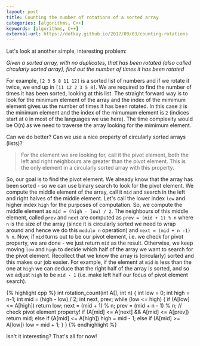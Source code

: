 ```yaml
---
layout: post
title: Counting the number of rotations of a sorted array
categories: [algorithms, C++]
keywords: [algorithms, C++]
external-url: https://dotkay.github.io/2017/09/03/counting-rotations
---
```


Let's look at another simple, interesting problem:

*Given a sorted array, with no duplicates, that has been rotated (also called circularly sorted array), find out the number of times it has been rotated*  

For example, `[2 3 5 8 11 12]` is a sorted list of numbers and if we rotate it twice, we end up in `[11 12 2 3 5 8]`. We are required to find the number of times it has been sorted, looking at this list. The straight forward way is to look for the minimum element of the array and the index of the mimimum element gives us the number of times it has been rotated. In this case `2` is the minimum element and the index of the mimumum element is `2` (indices start at `0` in most of the languages we use here). The time complexity would be O(n) as we need to traverse the array looking for the mimimum element.

Can we do better? Can we use a nice property of circularly sorted arrays (lists)?  

> For the element we are looking for, call it the pivot element, both the left and right neighbours are greater than the pivot element. This is the only element in a circularly sorted array with this property.  

So, our goal is to find the pivot element. We already know that the array has been sorted - so we can use binary search to look for the pivot element. We compute the middle element of the array, call it `mid` and search in the left and right halves of the middle element. Let's call the lower index `low` and higher index `high` for the purposes of computation. So, we compute the middle element as `mid = (high - low) / 2`. The neighbours of this middle element, called `prev` and `next` are computed as `prev = (mid + 1) % n` where `n` is the size of the array (since it is circularly sorted we need to wrap around and hence we do this `modulo n` operation) and `next = (mid + n -1) % n`. Now, if `mid` turns out to be our pivot element, i.e. we check for pivot property, we are done - we just return `mid` as the result. Otherwise, we keep moving `low` and `high` to decide which half of the array we want to search for the pivot element. Recollect that we know the array is (circularly) sorted and this makes our job easier. For example, if the element at `mid` is less than the one at `high` we can deduce that the right half of the array is sorted, and so we adjust `high` to be `mid - 1` (i.e. make left half our focus of pivot element search).

{% highlight cpp %}
int rotation_count(int A[], int n) {
  int low = 0;
  int high = n-1;
  int mid = (high - low) / 2;
  int next, prev;
  while (low <= high) {
    if (A[low] <= A[high])
        return low;
    next = (mid + 1) % n;
    prev = (mid + n - 1) % n;
    // check pivot element property!
    if (A[mid] <= A[next] && A[mid] <= A[prev])
        return mid;
    else if (A[mid] <= A[high])
        high = mid - 1;
    else if (A[mid] >= A[low])
        low = mid + 1;
    }
}
{% endhighlight %}

Isn't it interesting? That's all for now!